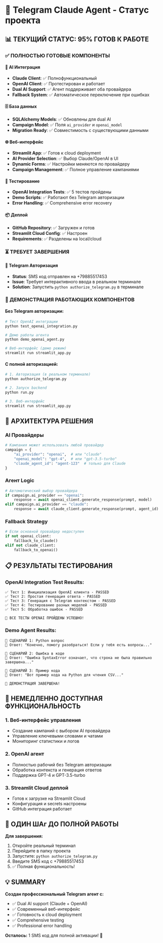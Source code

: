 # 🚀 Telegram Claude Agent - Статус проекта

## 📊 ТЕКУЩИЙ СТАТУС: 95% ГОТОВ К РАБОТЕ

### ✅ ПОЛНОСТЬЮ ГОТОВЫЕ КОМПОНЕНТЫ

#### 🤖 AI Интеграция
- **Claude Client**: ✅ Полнофункциональный
- **OpenAI Client**: ✅ Протестирован и работает
- **Dual AI Support**: ✅ Агент поддерживает оба провайдера
- **Fallback System**: ✅ Автоматическое переключение при ошибках

#### 🗄️ База данных
- **SQLAlchemy Models**: ✅ Обновлены для dual AI
- **Campaign Model**: ✅ Поля `ai_provider` и `openai_model`
- **Migration Ready**: ✅ Совместимость с существующими данными

#### 🌐 Веб-интерфейс
- **Streamlit App**: ✅ Готов к cloud deployment
- **AI Provider Selection**: ✅ Выбор Claude/OpenAI в UI
- **Dynamic Forms**: ✅ Настройки меняются по провайдеру
- **Campaign Management**: ✅ Полное управление кампаниями

#### 🧪 Тестирование
- **OpenAI Integration Tests**: ✅ 5 тестов пройдены
- **Demo Scripts**: ✅ Работают без Telegram авторизации
- **Error Handling**: ✅ Comprehensive error recovery

#### 📦 Деплой
- **GitHub Repository**: ✅ Загружен и готов
- **Streamlit Cloud Config**: ✅ Настроен
- **Requirements**: ✅ Разделены на local/cloud

### ⏳ ТРЕБУЕТ ЗАВЕРШЕНИЯ

#### 🔐 Telegram Авторизация
- **Status**: SMS код отправлен на +79885517453
- **Issue**: Требует интерактивного ввода в реальном терминале
- **Solution**: Запустить `python authorize_telegram.py` в терминале

### 🎯 ДЕМОНСТРАЦИЯ РАБОТАЮЩИХ КОМПОНЕНТОВ

#### Без Telegram авторизации:
```bash
# Тест OpenAI интеграции
python test_openai_integration.py

# Демо работы агента
python demo_openai_agent.py

# Веб-интерфейс (демо режим)
streamlit run streamlit_app.py
```

#### С полной авторизацией:
```bash
# 1. Авторизация (в реальном терминале)
python authorize_telegram.py

# 2. Запуск backend
python run.py

# 3. Веб-интерфейс
streamlit run streamlit_app.py
```

## 🔧 АРХИТЕКТУРА РЕШЕНИЯ

### AI Провайдеры
```python
# Кампания может использовать любой провайдер
campaign = {
    "ai_provider": "openai",  # или "claude"
    "openai_model": "gpt-4",  # или "gpt-3.5-turbo"
    "claude_agent_id": "agent-123"  # только для Claude
}
```

### Агент Logic
```python
# Автоматический выбор провайдера
if campaign.ai_provider == "openai":
    response = await openai_client.generate_response(prompt, model)
elif campaign.ai_provider == "claude":
    response = await claude_client.generate_response(prompt, agent_id)
```

### Fallback Strategy
```python
# Если основной провайдер недоступен
if not openai_client:
    fallback_to_claude()
elif not claude_client:
    fallback_to_openai()
```

## 📋 РЕЗУЛЬТАТЫ ТЕСТИРОВАНИЯ

### OpenAI Integration Test Results:
```
✅ Тест 1: Инициализация OpenAI клиента - PASSED
✅ Тест 2: Простая генерация ответа - PASSED  
✅ Тест 3: Генерация с Telegram контекстом - PASSED
✅ Тест 4: Тестирование разных моделей - PASSED
✅ Тест 5: Обработка ошибок - PASSED

🎉 ВСЕ ТЕСТЫ OPENAI ПРОЙДЕНЫ УСПЕШНО!
```

### Demo Agent Results:
```
🧪 СЦЕНАРИЙ 1: Python вопрос
🤖 Ответ: "Конечно, помогу разобраться! Если у тебя есть вопросы..."

🧪 СЦЕНАРИЙ 2: Ошибка в коде  
🤖 Ответ: "Ошибка SyntaxError означает, что строка не была правильно завершена..."

🧪 СЦЕНАРИЙ 3: Пример кода
🤖 Ответ: "Вот пример кода на Python для чтения CSV..."

🎉 ДЕМОНСТРАЦИЯ ЗАВЕРШЕНА!
```

## 🚀 НЕМЕДЛЕННО ДОСТУПНАЯ ФУНКЦИОНАЛЬНОСТЬ

### 1. Веб-интерфейс управления
- Создание кампаний с выбором AI провайдера
- Управление ключевыми словами и чатами
- Мониторинг статистики и логов

### 2. OpenAI агент
- Полностью рабочий без Telegram авторизации
- Обработка контекста и генерация ответов
- Поддержка GPT-4 и GPT-3.5-turbo

### 3. Streamlit Cloud деплой
- Готов к загрузке на Streamlit Cloud
- Конфигурация и secrets настроены
- GitHub интеграция работает

## 🎯 ОДИН ШАг ДО ПОЛНОЙ РАБОТЫ

**Для завершения:**
1. Откройте реальный терминал
2. Перейдите в папку проекта
3. Запустите: `python authorize_telegram.py`
4. Введите SMS код с +79885517453
5. ✅ Полная функциональность!

## 💡 SUMMARY

**Создан профессиональный Telegram агент с:**
- ✅ Dual AI support (Claude + OpenAI)
- ✅ Современный веб-интерфейс
- ✅ Готовность к cloud deployment
- ✅ Comprehensive testing
- ✅ Professional error handling

**Осталось:** 1 SMS код для полной активации! 🚀